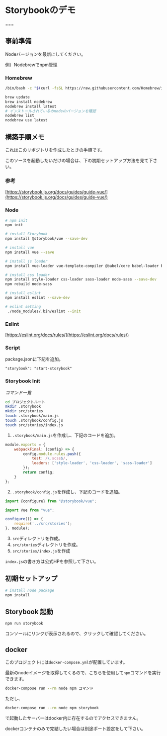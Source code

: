 # Storybookのデモ
===

## 事前準備
Nodeバージョンを最新にしてください。

例）Nodebrewでnpm管理

### Homebrew

```bash
/bin/bash -c "$(curl -fsSL https://raw.githubusercontent.com/Homebrew/install/master/install.sh)"
```

```bash
brew update
brew install nodebrew
nodebrew install latest
# インストールされているのnodeのバージョンを確認
nodebrew list 
nodebrew use latest
```

## 構築手順メモ

これはこのリポジトリを作成したときの手順です。

このソースを起動したいだけの場合は、下の初期セットアップ方法を見て下さい。

### 参考

[https://storybook.js.org/docs/guides/guide-vue/](https://storybook.js.org/docs/guides/guide-vue/)

### Node

```bash
# npm init
npm init

# install Storybook
npm install @storybook/vue --save-dev

# install vue
npm install vue --save

# install js loader
npm install vue-loader vue-template-compiler @babel/core babel-loader babel-preset-vue --save-dev

# install css loader
npm install style-loader css-loader sass-loader node-sass --save-dev
npm rebuild node-sass 

# install eslint
npm install eslint --save-dev

# eslint setting
 ./node_modules/.bin/eslint --init
```

### Eslint

[https://eslint.org/docs/rules/](https://eslint.org/docs/rules/)

### Script

package.jsonに下記を追加。

```
"storybook": "start-storybook"
```

### Storybook Init

*コマンド一覧*
```bash
cd プロジェクトルート
mkdir .storybook
mkdir src/stories
touch .storybook/main.js
touch .storybook/config.js
touch src/stories/index.js
```

1. `.storybook/main.js`を作成し、下記のコードを追加。

```js
module.exports = {
    webpackFinal: (config) => {
        config.module.rules.push({
            test: /\.scss$/,
            loaders: ['style-loader', 'css-loader', 'sass-loader']
        });
        return config;
    }
};
```

2. `.storybook/config.js`を作成し、下記のコードを追加。

```js
import {configure} from "@storybook/vue";

import Vue from "vue";

configure(() => {
    require('../src/stories');
}, module);
```

3. `src`ディレクトリを作成。
4. `src/stories`ディレクトリを作成。
5. `src/stories/index.js`を作成

`index.js`の書き方は公式HPを参照して下さい。

## 初期セットアップ

```bash
# install node package
npm install 
```

## Storybook 起動

```bash
npm run storybook
```

コンソールにリンクが表示されるので、クリックして確認してください。

## docker

このプロジェクトには`docker-compose.yml`が配置しています。

最新のnodeイメージを取得してくるので、こちらを使用して`npm`コマンドを実行できます。

```bash
docker-compose run --rm node npm コマンド
```

ただし、

```bash
docker-compose run --rm node npm storybook
```

で起動したサーバーはdocker内に存在するのでアクセスできません。

dockerコンテナのみで完結したい場合は別途ポート設定をして下さい。
